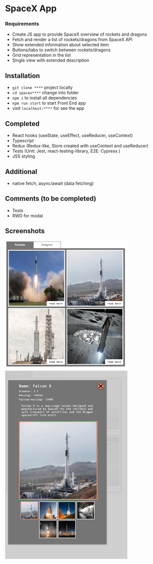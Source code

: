 # SpaceX App

### Requirements

- Create JS app to provide SpaceX overview of rockets and dragons
- Fetch and render a list of rockets/dragons from SpaceX API
- Show extended information about selected item
- Buttons/tabs to switch between rockets/dragons
- Grid representation in the list
- Single view with extended description

## Installation

- `git clone ****` project locally
- `cd spacex****` change into folder
- `npm i` to install all dependencies
- `npm run start` to start Front End app
- visit `localhost:****` for see the app

## Completed

- React hooks (useState, useEffect, useReducer, useContext)
- Typescript
- Redux (Redux-like, Store created with useContext and useReducer)
- Tests (Unit: Jest, react-testing-library, E2E: Cypress )
- JSS styling

## Additional

- native fetch, async/await (data fetching)

## Comments (to be completed)

- Tests
- RWD for modal

## Screenshots

<img src="src/assets/screenshot1.png" width="400">
<img src="src/assets/screenshot2.png" width="400">
